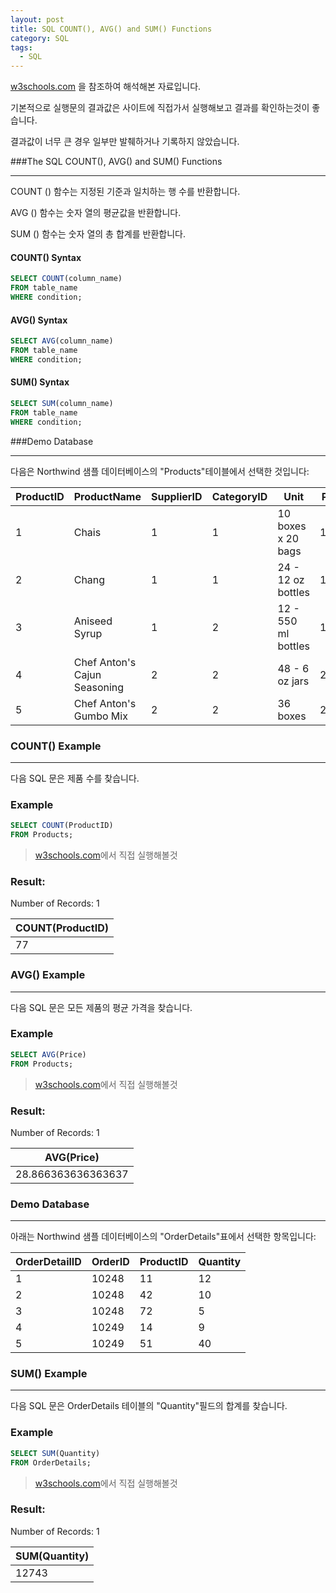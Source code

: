 ```yaml
---
layout: post
title: SQL COUNT(), AVG() and SUM() Functions
category: SQL
tags:
  - SQL
---
```




[w3schools.com](www.w3schools.com/sql) 을 참조하여 해석해본 자료입니다.

기본적으로 실행문의 결과값은 사이트에 직접가서 실행해보고 결과를 확인하는것이 좋습니다.

결과값이 너무 큰 경우 일부만 발췌하거나 기록하지 않았습니다.





###The SQL COUNT(), AVG() and SUM() Functions

---



COUNT () 함수는 지정된 기준과 일치하는 행 수를 반환합니다.

AVG () 함수는 숫자 열의 평균값을 반환합니다.

SUM () 함수는 숫자 열의 총 합계를 반환합니다.




#### COUNT() Syntax

```sql
SELECT COUNT(column_name)
FROM table_name
WHERE condition;
```



#### AVG() Syntax

```sql
SELECT AVG(column_name)
FROM table_name
WHERE condition;
```



#### SUM() Syntax

```sql
SELECT SUM(column_name)
FROM table_name
WHERE condition;
```





###Demo Database

---



다음은 Northwind 샘플 데이터베이스의 "Products"테이블에서 선택한 것입니다:



| ProductID | ProductName                  | SupplierID | CategoryID | Unit                | Price |
| --------- | ---------------------------- | ---------- | ---------- | ------------------- | ----- |
| 1         | Chais                        | 1          | 1          | 10 boxes x 20 bags  | 18    |
| 2         | Chang                        | 1          | 1          | 24 - 12 oz bottles  | 19    |
| 3         | Aniseed Syrup                | 1          | 2          | 12 - 550 ml bottles | 10    |
| 4         | Chef Anton's Cajun Seasoning | 2          | 2          | 48 - 6 oz jars      | 22    |
| 5         | Chef Anton's Gumbo Mix       | 2          | 2          | 36 boxes            | 21.35 |





### COUNT() Example

---



다음 SQL 문은 제품 수를 찾습니다.



### Example

```sql
SELECT COUNT(ProductID)
FROM Products;
```

> [w3schools.com](www.w3schools.com/sql)에서 직접 실행해볼것



### Result:

Number of Records: 1

| COUNT(ProductID) |
| ---------------- |
| 77               |





### AVG() Example

---



다음 SQL 문은 모든 제품의 평균 가격을 찾습니다.



### Example

```sql
SELECT AVG(Price)
FROM Products;
```

> [w3schools.com](www.w3schools.com/sql)에서 직접 실행해볼것



### Result:

Number of Records: 1

| AVG(Price)         |
| ------------------ |
| 28.866363636363637 |



### Demo Database

------



아래는 Northwind 샘플 데이터베이스의 "OrderDetails"표에서 선택한 항목입니다:



| OrderDetailID | OrderID | ProductID | Quantity |
| ------------- | ------- | --------- | -------- |
| 1             | 10248   | 11        | 12       |
| 2             | 10248   | 42        | 10       |
| 3             | 10248   | 72        | 5        |
| 4             | 10249   | 14        | 9        |
| 5             | 10249   | 51        | 40       |



### SUM() Example

------



 다음 SQL 문은 OrderDetails 테이블의 "Quantity"필드의 합계를 찾습니다.



### Example

```sql
SELECT SUM(Quantity)
FROM OrderDetails;
```

> [w3schools.com](www.w3schools.com/sql)에서 직접 실행해볼것



### Result:

Number of Records: 1

| SUM(Quantity) |
| ------------- |
| 12743         |

